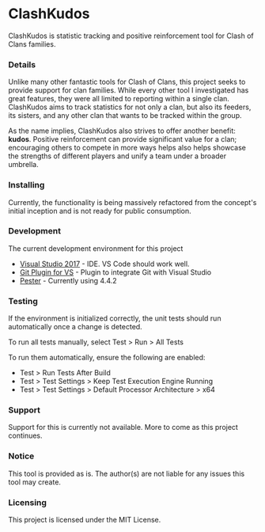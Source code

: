 # ClashKudos
ClashKudos is statistic tracking and positive reinforcement tool for Clash of Clans families.

### Details
Unlike many other fantastic tools for Clash of Clans, this project seeks to provide support for clan families. While every other tool I investigated has great features, they were all limited to reporting within a single clan. ClashKudos aims to track statistics for not only a clan, but also its feeders, its sisters, and any other clan that wants to be tracked within the group.

As the name implies, ClashKudos also strives to offer another benefit: **kudos**. Positive reinforcement can provide significant value for a clan; encouraging others to compete in more ways helps also helps showcase the strengths of different players and unify a team under a broader umbrella.

### Installing
Currently, the functionality is being massively refactored from the concept's initial inception and is not ready for public consumption.

### Development
The current development environment for this project
* [Visual Studio 2017](https://visualstudio.microsoft.com/) - IDE. VS Code should work well.
* [Git Plugin for VS](https://visualstudio.github.com/) - Plugin to integrate Git with Visual Studio
* [Pester](https://github.com/pester/Pester) - Currently using 4.4.2

### Testing
If the environment is initialized correctly, the unit tests should run automatically once a change is detected. 

To run all tests manually, select Test > Run > All Tests

To run them automatically, ensure the following are enabled:
* Test > Run Tests After Build
* Test > Test Settings > Keep Test Execution Engine Running
* Test > Test Settings > Default Processor Architecture > x64

### Support
Support for this is currently not available. More to come as this project continues.

### Notice
This tool is provided as is. The author(s) are not liable for any issues this tool may create.

### Licensing
This project is licensed under the MIT License.
